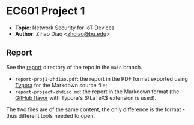 # EC601 Project 1

* **Topic**: Network Security for IoT Devices
* **Author**: Zihao Diao \<zhdiao@bu.edu\>

## Report

See the [report](./report) directory of the repo in the `main` branch.

* `report-proj1-zhdiao.pdf`: the report in the PDF format exported using [Typora](https://typora.io/) for the Markdown source file;
* `report-project-zhdiao.md`: the report in the Markdown format (the [GitHub flavor](https://github.github.com/gfm/) with Typora's $\LaTeX$ extension is used).

The two files are of the same content, the only difference is the format - thus different tools needed to open.